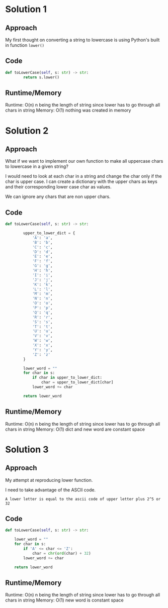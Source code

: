 # Solution 1
## Approach

My first thought on converting a string to lowercase is using Python's built in function
`lower()`

## Code

``` python
def toLowerCase(self, s: str) -> str:
        return s.lower()
```

## Runtime/Memory

Runtime: O(n) n being the length of string since lower has to go through all chars in string
Memory: O(1) nothing was created in memory

# Solution 2
## Approach

What if we want to implement our own function to make all uppercase chars to lowercase in a given string?

I would need to look at each char in a string and change the char only if the char is upper case. I can create a dictionary with the upper chars as keys and their corresponding lower case char as values.

We can ignore any chars that are non upper chars.

## Code

``` python
def toLowerCase(self, s: str) -> str:

        upper_to_lower_dict = {
            'A': 'a',
            'B': 'b',
            'C': 'c',
            'D': 'd',
            'E': 'e',
            'F': 'f',
            'G': 'g',
            'H': 'h',
            'I': 'i',
            'J': 'j',
            'K': 'k',
            'L': 'l',
            'M': 'm',
            'N': 'n',
            'O': 'o',
            'P': 'p',
            'Q': 'q',
            'R': 'r',
            'S': 's',
            'T': 't',
            'U': 'u',
            'V': 'v',
            'W': 'w',
            'X': 'x',
            'Y': 'y',
            'Z': 'z'
        }

        lower_word = ""
        for char in s:
            if char in upper_to_lower_dict:
                char = upper_to_lower_dict[char]
            lower_word += char

        return lower_word

```

## Runtime/Memory

Runtime: O(n) n being the length of string since lower has to go through all chars in string
Memory: O(1) dict and new word are constant space

# Solution 3
## Approach

My attempt at reproducing lower function.

I need to take advantage of the ASCII code.

`A lower letter is equal to the ascii code of upper letter plus 2^5 or 32`


## Code

``` python
def toLowerCase(self, s: str) -> str:

    lower_word = ""
    for char in s:
        if 'A' <= char <= 'Z':
            char = chr(ord(char) + 32)
        lower_word += char

    return lower_word

```

## Runtime/Memory

Runtime: O(n) n being the length of string since lower has to go through all chars in string
Memory: O(1) new word is constant space